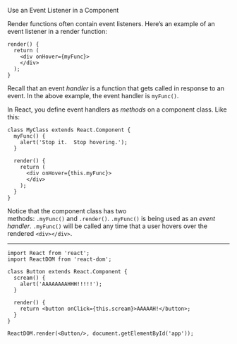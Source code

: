 Use an Event Listener in a Component

Render functions often contain event listeners. Here’s an example of an event listener in a render function:

```JSX
render() {
  return (
    <div onHover={myFunc}>
    </div>
  );
}
```

Recall that an event _handler_ is a function that gets called in response to an event. In the above example, the event handler is `myFunc()`.

In React, you define event handlers as _methods_ on a component class. Like this:

```JSX
class MyClass extends React.Component {
  myFunc() {
    alert('Stop it.  Stop hovering.');
  }
 
  render() {
    return (
      <div onHover={this.myFunc}>
      </div>
    );
  }
}
```

Notice that the component class has two methods: `.myFunc()` and `.render()`. `.myFunc()` is being used as an _event handler_. `.myFunc()` will be called any time that a user hovers over the rendered `<div></div>`.

---

```JSX
import React from 'react';
import ReactDOM from 'react-dom';

class Button extends React.Component {
  scream() {
    alert('AAAAAAAAHHH!!!!!');
  }

  render() {
    return <button onClick={this.scream}>AAAAAH!</button>;
  }
}

ReactDOM.render(<Button/>, document.getElementById('app'));
```